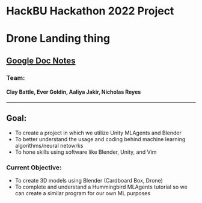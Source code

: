 # HackBU Hackathon 2022 Project
# Drone Landing thing

## [Google Doc Notes](https://docs.google.com/documents/d/19yQYiYWOjiebey5mmi_3JM6OMktg3BAYmBSWnC8PM30)

### Team:
#### Clay Battle, Ever Goldin, Aaliya Jakir, Nicholas Reyes

***

## Goal:
* To create a project in which we utilize Unity MLAgents and Blender
* To better understand the usage and coding behind machine learning algorithms/neural netowrks
* To hone skills using software like Blender, Unity, and Vim


### Current Objective:
*  To create 3D models using Blender (Cardboard Box, Drone)
* To complete and understand a Hummingbird MLAgents tutorial so we can create a similar program for our own ML purposes



